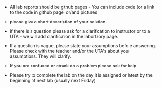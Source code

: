 - All lab reports should be github pages - You can include code (or a link to the code in github page) or/and pictures

- please give a short description of your solution.

- if there is a question please ask for a clarification to instructor or to a UTA - we will add clarification in the labortaory page.

- If a question is vague, please state your assumptions before answering. Please check with the teacher and/or the UTA's about your assumptions.
They will clarify.

- If you are confused or struck on a problem please ask for help.

- Please try to complete the lab on the day it is assigned or latest by the beginning of next lab (usually next Friday)
